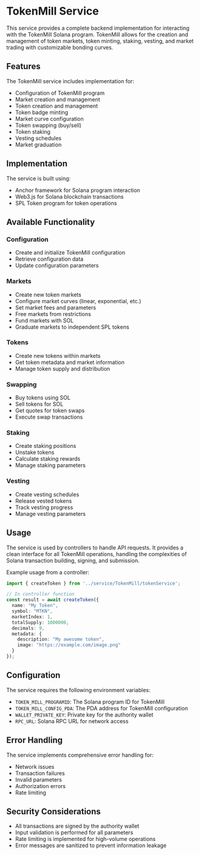 # TokenMill Service

This service provides a complete backend implementation for interacting with the TokenMill Solana program. TokenMill allows for the creation and management of token markets, token minting, staking, vesting, and market trading with customizable bonding curves.

## Features

The TokenMill service includes implementation for:

- Configuration of TokenMill program
- Market creation and management
- Token creation and management
- Token badge minting
- Market curve configuration
- Token swapping (buy/sell)
- Token staking
- Vesting schedules
- Market graduation

## Implementation

The service is built using:

- Anchor framework for Solana program interaction
- Web3.js for Solana blockchain transactions
- SPL Token program for token operations

## Available Functionality

### Configuration

- Create and initialize TokenMill configuration
- Retrieve configuration data
- Update configuration parameters

### Markets

- Create new token markets
- Configure market curves (linear, exponential, etc.)
- Set market fees and parameters
- Free markets from restrictions
- Fund markets with SOL
- Graduate markets to independent SPL tokens

### Tokens

- Create new tokens within markets
- Get token metadata and market information
- Manage token supply and distribution

### Swapping

- Buy tokens using SOL
- Sell tokens for SOL
- Get quotes for token swaps
- Execute swap transactions

### Staking

- Create staking positions
- Unstake tokens
- Calculate staking rewards
- Manage staking parameters

### Vesting

- Create vesting schedules
- Release vested tokens
- Track vesting progress
- Manage vesting parameters

## Usage

The service is used by controllers to handle API requests. It provides a clean interface for all TokenMill operations, handling the complexities of Solana transaction building, signing, and submission.

Example usage from a controller:

```typescript
import { createToken } from '../service/TokenMill/tokenService';

// In controller function
const result = await createToken({
  name: "My Token",
  symbol: "MTKN",
  marketIndex: 1,
  totalSupply: 1000000,
  decimals: 9,
  metadata: {
    description: "My awesome token",
    image: "https://example.com/image.png"
  }
});
```

## Configuration

The service requires the following environment variables:

- `TOKEN_MILL_PROGRAMID`: The Solana program ID for TokenMill
- `TOKEN_MILL_CONFIG_PDA`: The PDA address for TokenMill configuration
- `WALLET_PRIVATE_KEY`: Private key for the authority wallet
- `RPC_URL`: Solana RPC URL for network access

## Error Handling

The service implements comprehensive error handling for:

- Network issues
- Transaction failures
- Invalid parameters
- Authorization errors
- Rate limiting

## Security Considerations

- All transactions are signed by the authority wallet
- Input validation is performed for all parameters
- Rate limiting is implemented for high-volume operations
- Error messages are sanitized to prevent information leakage
